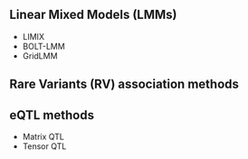 ## Linear Mixed Models (LMMs)

* LIMIX
* BOLT-LMM
* GridLMM


## Rare Variants (RV) association methods

## eQTL methods

* Matrix QTL
* Tensor QTL

